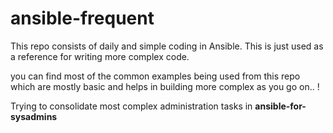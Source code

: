 # ansible-frequent
This repo consists of daily and simple coding in Ansible. This is just used as a reference for writing more complex code.

you can find most of the common examples being used from this repo which are mostly basic and helps in building more complex as you go on.. !

Trying to consolidate most complex administration tasks in **ansible-for-sysadmins**
